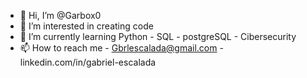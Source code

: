 - 👋 Hi, I’m @Garbox0
- 👀 I’m interested in creating code
- 🌱 I’m currently learning Python - SQL - postgreSQL - Cibersecurity
- 📫 How to reach me - Gbrlescalada@gmail.com - linkedin.com/in/gabriel-escalada
